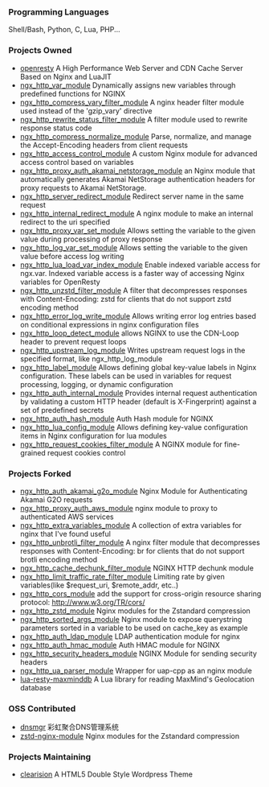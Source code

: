 ### Programming Languages

Shell/Bash, Python, C, Lua, PHP...

### Projects Owned

- [openresty](https://github.com/HanadaLee/openresty) A High Performance Web Server and CDN Cache Server Based on Nginx and LuaJIT
- [ngx_http_var_module](https://github.com/HanadaLee/ngx_http_var_module) Dynamically assigns new variables through predefined functions for NGINX
- [ngx_http_compress_vary_filter_module](https://github.com/HanadaLee/ngx_http_compress_vary_filter_module) A nginx header filter module used instead of the 'gzip_vary' directive
- [ngx_http_rewrite_status_filter_module](https://github.com/HanadaLee/ngx_http_rewrite_status_filter_module) A filter module used to rewrite response status code
- [ngx_http_compress_normalize_module](https://github.com/HanadaLee/ngx_http_compress_normalize_module) Parse, normalize, and manage the Accept-Encoding headers from client requests
- [ngx_http_access_control_module](https://github.com/HanadaLee/ngx_http_access_control_module) A custom Nginx module for advanced access control based on variables
- [ngx_http_proxy_auth_akamai_netstorage_module](https://github.com/HanadaLee/ngx_http_proxy_auth_akamai_netstorage_module) an Nginx module that automatically generates Akamai NetStorage authentication headers for proxy requests to Akamai NetStorage.
- [ngx_http_server_redirect_module](https://github.com/HanadaLee/ngx_http_server_redirect_module) Redirect server name in the same request
- [ngx_http_internal_redirect_module](https://github.com/HanadaLee/ngx_http_internal_redirect_module) A nginx module to make an internal redirect to the uri specified
- [ngx_http_proxy_var_set_module](https://github.com/HanadaLee/ngx_http_proxy_var_set_module) Allows setting the variable to the given value during processing of proxy response
- [ngx_http_log_var_set_module](https://github.com/HanadaLee/ngx_http_log_var_set_module) Allows setting the variable to the given value before access log writing
- [ngx_http_lua_load_var_index_module](https://github.com/HanadaLee/ngx_http_lua_load_var_index_module) Enable indexed variable access for ngx.var. Indexed variable access is a faster way of accessing Nginx variables for OpenResty
- [ngx_http_unzstd_filter_module](https://github.com/HanadaLee/ngx_http_unzstd_filter_module) A filter that decompresses responses with Content-Encoding: zstd for clients that do not support zstd encoding method
- [ngx_http_error_log_write_module](https://github.com/HanadaLee/ngx_http_error_log_write_module) Allows writing error log entries based on conditional expressions in nginx configuration files
- [ngx_http_loop_detect_module](https://github.com/HanadaLee/ngx_http_loop_detect_module) allows NGINX to use the CDN-Loop header to prevent request loops
- [ngx_http_upstream_log_module](https://github.com/HanadaLee/ngx_http_upstream_log_module) Writes upstream request logs in the specified format, like ngx_http_log_module
- [ngx_http_label_module](https://github.com/HanadaLee/ngx_http_label_module) Allows defining global key-value labels in Nginx configuration. These labels can be used in variables for request processing, logging, or dynamic configuration
- [ngx_http_auth_internal_module](https://github.com/HanadaLee/ngx_http_auth_internal_module) Provides internal request authentication by validating a custom HTTP header (default is X-Fingerprint) against a set of predefined secrets
- [ngx_http_auth_hash_module](https://github.com/HanadaLee/ngx_http_auth_hash_module) Auth Hash module for NGINX
- [ngx_http_lua_config_module](https://github.com/HanadaLee/ngx_http_lua_config_module) Allows defining key-value configuration items in Nginx configuration for lua modules
- [ngx_http_request_cookies_filter_module](https://github.com/HanadaLee/ngx_http_request_cookies_filter_module) A NGINX module for fine-grained request cookies control

### Projects Forked

- [ngx_http_auth_akamai_g2o_module](https://github.com/HanadaLee/ngx_http_auth_akamai_g2o_module) Nginx Module for Authenticating Akamai G2O requests
- [ngx_http_proxy_auth_aws_module](https://github.com/HanadaLee/ngx_http_proxy_auth_aws_module) nginx module to proxy to authenticated AWS services
- [ngx_http_extra_variables_module](https://github.com/HanadaLee/ngx_http_extra_variables_module) A collection of extra variables for nginx that I've found useful
- [ngx_http_unbrotli_filter_module](https://github.com/HanadaLee/ngx_http_unbrotli_filter_module) A nginx filter module that decompresses responses with Content-Encoding: br for clients that do not support brotli encoding method
- [ngx_http_cache_dechunk_filter_module](https://github.com/HanadaLee/ngx_http_cache_dechunk_filter_module) NGINX HTTP dechunk module
- [ngx_http_limit_traffic_rate_filter_module](https://github.com/HanadaLee/ngx_http_limit_traffic_rate_filter_module) Limiting rate by given variables(like $request_uri, $remote_addr, etc..)
- [ngx_http_cors_module](https://github.com/HanadaLee/ngx_http_cors_module) add the support for cross-origin resource sharing protocol: http://www.w3.org/TR/cors/
- [ngx_http_zstd_module](https://github.com/HanadaLee/ngx_http_zstd_module) Nginx modules for the Zstandard compression
- [ngx_http_sorted_args_module](https://github.com/HanadaLee/ngx_http_sorted_args_module) Nginx module to expose querystring parameters sorted in a variable to be used on cache_key as example
- [ngx_http_auth_ldap_module](https://github.com/HanadaLee/ngx_http_auth_ldap_module) LDAP authentication module for nginx
- [ngx_http_auth_hmac_module](https://github.com/HanadaLee/ngx_http_auth_hmac_module) Auth HMAC module for NGINX
- [ngx_http_security_headers_module](https://github.com/HanadaLee/ngx_http_security_headers_module) NGINX Module for sending security headers
- [ngx_http_ua_parser_module](https://github.com/HanadaLee/ngx_http_ua_parser_module) Wrapper for uap-cpp as an nginx module
- [lua-resty-maxminddb](https://github.com/HanadaLee/lua-resty-maxminddb) A Lua library for reading MaxMind's Geolocation database

### OSS Contributed

- [dnsmgr](https://github.com/netcccyun/dnsmgr) 彩虹聚合DNS管理系统
- [zstd-nginx-module](https://github.com/tokers/zstd-nginx-module) Nginx modules for the Zstandard compression

### Projects Maintaining

- [clearision](https://github.com/tamersunion/clearision) A HTML5 Double Style Wordpress Theme

